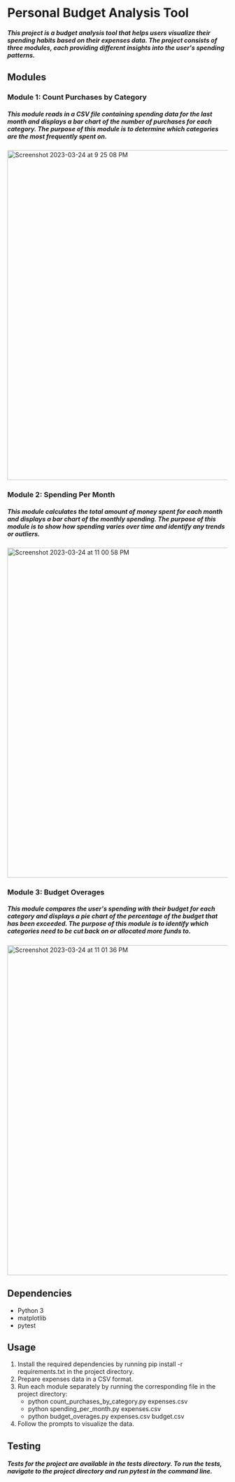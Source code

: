 # Personal Budget Analysis Tool
##### This project is a budget analysis tool that helps users visualize their spending habits based on their expenses data. The project consists of three modules, each providing different insights into the user's spending patterns.

## Modules
### Module 1: Count Purchases by Category
##### This module reads in a CSV file containing spending data for the last month and displays a bar chart of the number of purchases for each category. The purpose of this module is to determine which categories are the most frequently spent on.
<img width="752" alt="Screenshot 2023-03-24 at 9 25 08 PM" src="https://user-images.githubusercontent.com/78570667/227686772-ff335885-4b4d-4d19-b6b0-40b64e7a4360.png">

### Module 2: Spending Per Month
##### This module calculates the total amount of money spent for each month and displays a bar chart of the monthly spending. The purpose of this module is to show how spending varies over time and identify any trends or outliers.
<img width="752" alt="Screenshot 2023-03-24 at 11 00 58 PM" src="https://user-images.githubusercontent.com/78570667/227687366-eaf2ad0f-a04f-4b1d-9eb2-7f387ddea297.png">

### Module 3: Budget Overages
##### This module compares the user's spending with their budget for each category and displays a pie chart of the percentage of the budget that has been exceeded. The purpose of this module is to identify which categories need to be cut back on or allocated more funds to.
<img width="752" alt="Screenshot 2023-03-24 at 11 01 36 PM" src="https://user-images.githubusercontent.com/78570667/227687491-a3919a9f-488b-4e4c-9d76-5b2a999eddd0.png">

## Dependencies
* Python 3
* matplotlib
* pytest

## Usage
1. Install the required dependencies by running pip install -r requirements.txt in the project directory.
2. Prepare expenses data in a CSV format.
3. Run each module separately by running the corresponding file in the project directory:
    * python count_purchases_by_category.py expenses.csv
    * python spending_per_month.py expenses.csv
    * python budget_overages.py expenses.csv budget.csv
4. Follow the prompts to visualize the data.

## Testing
##### Tests for the project are available in the tests directory. To run the tests, navigate to the project directory and run pytest in the command line.

